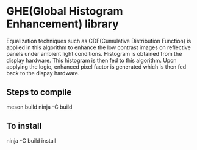 # GHE(Global Histogram Enhancement) library

Equalization techniques such as CDF(Cumulative Distribution Function)
is applied in this algorithm to enhance the low contrast images on reflective
panels under ambient light conditions.
Histogram is obtained from the display hardware. This histogram is then fed to
this algorithm. Upon applying the logic, enhanced pixel factor is generated
which is then fed back to the dispay hardware.

## Steps to compile
meson build
ninja -C build
## To install
ninja -C build install
